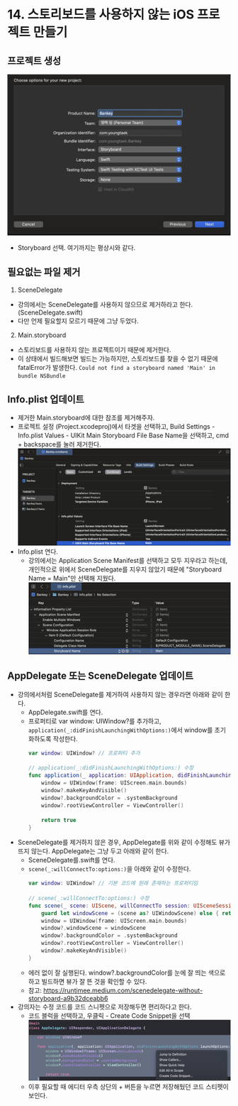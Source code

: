 # 14. 스토리보드를 사용하지 않는 iOS 프로젝트 만들기

## 프로젝트 생성

![프로젝트 생성](<images/14. 스토리보드를 사용하지 않는 iOS 프로젝트/image.png>)

- Storyboard 선택. 여기까지는 평상시와 같다.

## 필요없는 파일 제거

1. SceneDelegate
  - 강의에서는 SceneDelegate를 사용하지 않으므로 제거하라고 한다. (SceneDelegate.swift)
  - 다만 언제 필요할지 모르기 때문에 그냥 두었다.
2. Main.storyboard
  - 스토리보드를 사용하지 않는 프로젝트이기 때문에 제거한다.
  - 이 상태에서 빌드해보면 빌드는 가능하지만, 스토리보드를 찾을 수 없기 때문에 fatalError가 발생한다. `Could not find a storyboard named 'Main' in bundle NSBundle`

## Info.plist 업데이트

- 제거한 Main.storyboard에 대한 참조를 제거해주자.
- 프로젝트 설정 (Project.xcodeproj)에서 타겟을 선택하고, Build Settings - Info.plist Values - UIKit Main Storyboard File Base Name을 선택하고, cmd + backspace를 눌러 제거한다.
  ![Project.xcodeproj 업데이트](<images/14. 스토리보드를 사용하지 않는 iOS 프로젝트/image-1.png>)
- Info.plist 연다.
  - 강의에서는 Application Scene Manifest를 선택하고 모두 지우라고 하는데, 개인적으로 위에서 SceneDelegate를 지우지 않았기 때문에 "Storyboard Name = Main"만 선택해 지웠다.
  ![Info.plist 업데이트](<images/14. 스토리보드를 사용하지 않는 iOS 프로젝트/image-2.png>)

## AppDelegate 또는 SceneDelegate 업데이트

- 강의에서처럼 SceneDelegate를 제거하여 사용하지 않는 경우라면 아래와 같이 한다.
  - AppDelegate.swift를 연다.
  - 프로퍼티로 var window: UIWindow?를 추가하고, `application(_:didFinishLaunchingWithOptions:)`에서 window를 초기화하도록 작성한다.
    ```swift
    var window: UIWindow? // 프로퍼티 추가

    // application(_:didFinishLaunchingWithOptions:) 수정
    func application(_ application: UIApplication, didFinishLaunchingWithOptions launchOptions: [UIApplication.LaunchOptionsKey: Any]?) -> Bool {
        window = UIWindow(frame: UIScreen.main.bounds)
        window?.makeKeyAndVisible()
        window?.backgroundColor = .systemBackground
        window?.rootViewController = ViewController()
        
        return true
    }
    ```
- SceneDelegate를 제거하지 않은 경우, AppDelegate를 위와 같이 수정해도 뷰가 뜨지 않는다. AppDelegate는 그냥 두고 아래와 같이 한다.
  - SceneDelegate를.swift를 연다.
  - `scene(_:willConnectTo:options:)`을 아래와 같이 수정한다.
    ```swift
    var window: UIWindow? // 기본 코드에 원래 존재하는 프로퍼티임

    // scene(_:willConnectTo:options:) 수정
    func scene(_ scene: UIScene, willConnectTo session: UISceneSession, options connectionOptions: UIScene.ConnectionOptions) {
        guard let windowScene = (scene as? UIWindowScene) else { return }
        window = UIWindow(frame: UIScreen.main.bounds)
        window?.windowScene = windowScene
        window?.backgroundColor = .systemBackground
        window?.rootViewController = ViewController()
        window?.makeKeyAndVisible()
    }
    ```
  - 에러 없이 잘 실행된다. window?.backgroundColor를 눈에 잘 띄는 색으로 하고 빌드하면 뷰가 잘 뜬 것을 확인할 수 있다.
  - 참고: https://runtimee.medium.com/scenedelegate-without-storyboard-a9b32dceabb6
- 강의자는 수정 코드를 코드 스니펫으로 저장해두면 편리하다고 한다.
  - 코드 블럭을 선택하고, 우클릭 - Create Code Snippet을 선택
    ![Create Code Snippet](<images/14. 스토리보드를 사용하지 않는 iOS 프로젝트/image-3.png>)
  - 이후 필요할 때 에디터 우측 상단의 + 버튼을 누르면 저장해뒀던 코드 스티펫이 보인다.
